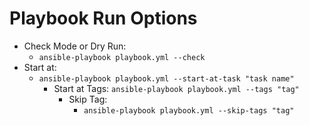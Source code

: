 # Playbook Run Options

* Check Mode or Dry Run: 
    * `ansible-playbook playbook.yml --check`
* Start at:
    * `ansible-playbook playbook.yml --start-at-task "task name"` 
        * Start at Tags: `ansible-playbook playbook.yml --tags "tag"`
            * Skip Tag:
                * `ansible-playbook playbook.yml --skip-tags "tag"`